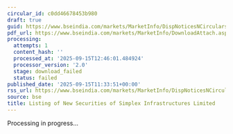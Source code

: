```yaml
---
circular_id: c0dd46678453b980
draft: true
guid: https://www.bseindia.com/markets/MarketInfo/DispNoticesNCirculars.aspx?Noticeid={5674DF38-252B-46A9-99B9-ACCAF0537F74}&noticeno=20250915-26&dt=09/15/2025&icount=26&totcount=50&flag=0
pdf_url: https://www.bseindia.com/markets/MarketInfo/DownloadAttach.aspx?id=20250915-26&attachedId=
processing:
  attempts: 1
  content_hash: ''
  processed_at: '2025-09-15T12:46:01.484924'
  processor_version: '2.0'
  stage: download_failed
  status: failed
published_date: '2025-09-15T11:33:51+00:00'
rss_url: https://www.bseindia.com/markets/MarketInfo/DispNoticesNCirculars.aspx?Noticeid={5674DF38-252B-46A9-99B9-ACCAF0537F74}&noticeno=20250915-26&dt=09/15/2025&icount=26&totcount=50&flag=0
source: bse
title: Listing of New Securities of Simplex Infrastructures Limited
---
```


Processing in progress...
